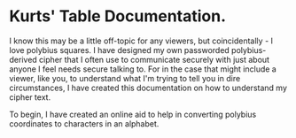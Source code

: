 # Kurts' Table Documentation.
I know this may be a little off-topic for any viewers, but coincidentally - I love polybius squares. I have designed my own passworded polybius-derived cipher that I often use to communicate securely with just about anyone I feel needs secure talking to.
For in the case that might include a viewer, like you, to understand what I'm trying to tell you in dire circumstances, I have created this documentation on how to understand my cipher text.

To begin, I have created an online aid to help in converting polybius coordinates to characters in an alphabet.
